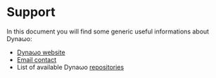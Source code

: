 # Support

In this document you will find some generic useful informations about Dyna&omega;o:

* [Dyna&omega;o website](https://dynawo.github.io/)
* [Email contact](mailto:rte-dynawo@rte-france.com)
* List of available Dyna&omega;o [repositories](https://github.com/dynawo)